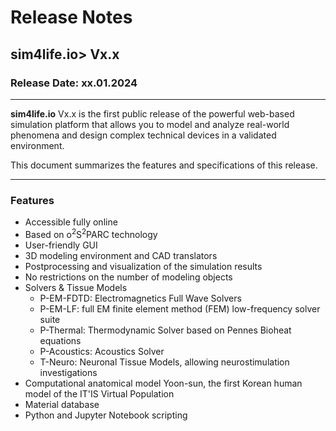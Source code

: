 # Release Notes

## **sim4life.io>** Vx.x

### Release Date: xx.01.2024


---

**sim4life.io** Vx.x is the first public release of the powerful web-based simulation platform that allows you to model and analyze real-world phenomena and design complex technical devices in a validated environment.

This document summarizes the features and specifications of this release.

---


### **Features**
- Accessible fully online
- Based on o<sup>2</sup>S<sup>2</sup>PARC technology
- User-friendly GUI
- 3D modeling environment and CAD translators
- Postprocessing and visualization of the simulation results 
- No restrictions on the number of modeling objects
- Solvers & Tissue Models
    * P-EM-FDTD: Electromagnetics Full Wave Solvers
    * P-EM-LF: full EM finite element method (FEM) low-frequency solver suite
    * P-Thermal: Thermodynamic Solver based on Pennes Bioheat equations
    * P-Acoustics: Acoustics Solver
    * T-Neuro: Neuronal Tissue Models, allowing neurostimulation investigations
- Computational anatomical model Yoon-sun, the first Korean human model of the IT'IS Virtual Population
- Material database
- Python and Jupyter Notebook scripting


